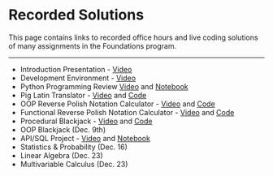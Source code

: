 # Recorded Solutions

This page contains links to recorded office hours and live coding solutions of many assignments in the Foundations program.

---

- Introduction Presentation - [Video](https://vimeo.com/194430671/ece3b34d91)
- Development Environment - [Video](https://vimeo.com/194302347/3a64f86606)
- Python Programming Review [Video](https://vimeo.com/194280066/4ab832b6d3) and [Notebook](../code/intro_to_python.ipynb)
- Pig Latin Translator - [Video](https://vimeo.com/194338026/e0c6a99264) and [Code](../code/pig_latin.py)
- OOP Reverse Polish Notation Calculator - [Video](https://vimeo.com/194445480/480545abeb) and [Code](../code/rpn_object.py)
- Functional Reverse Polish Notation Calculator - [Video](https://vimeo.com/194551004/8a3aeb97bf) and [Code](../code/rpn_functional.py)
- Procedural Blackjack - [Video](https://vimeo.com/194279967/26c301a941) and [Code](../code/blackjack_procedural.py)
- OOP Blackjack (Dec. 9th)
- API/SQL Project - [Video](https://vimeo.com/194801926/3c0d67b8e7) and [Notebook](../code/api-sql-githubjobs.ipynb)
- Statistics & Probability (Dec. 16)
- Linear Algebra (Dec. 23)
- Multivariable Calculus (Dec. 23)
